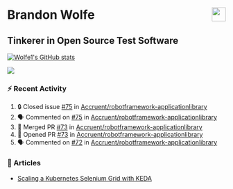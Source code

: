 Brandon Wolfe <a href="https://www.linkedin.com/in/brandon-wolfe1" target="_blank" rel="noreferrer"><img src="https://raw.githubusercontent.com/danielcranney/readme-generator/main/public/icons/socials/linkedin.svg" width="32" height="32" align="right"/></a>
==============================
Tinkerer in Open Source Test Software
-----------------------------

<p align="left"><a href="http://www.github.com/Wolfe1"><img src="https://github-readme-stats.vercel.app/api?username=Wolfe1&show_icons=true&hide=&count_private=true&title_color=0891b2&text_color=ffffff&icon_color=0891b2&bg_color=1c1917&hide_border=true&show_icons=true" alt="Wolfe1's GitHub stats" /></a></p>
<p align="left"><a href="http://www.github.com/Wolfe1"><img src="https://github-readme-streak-stats.herokuapp.com/?user=Wolfe1&stroke=ffffff&background=1c1917&ring=0891b2&fire=0891b2&currStreakNum=ffffff&currStreakLabel=0891b2&sideNums=ffffff&sideLabels=ffffff&dates=ffffff&hide_border=true" /></a></p>

### :zap: Recent Activity
<!--START_SECTION:activity-->
1. 🔒 Closed issue [#75](https://github.com/Accruent/robotframework-applicationlibrary/issues/75) in [Accruent/robotframework-applicationlibrary](https://github.com/Accruent/robotframework-applicationlibrary)
2. 🗣 Commented on [#75](https://github.com/Accruent/robotframework-applicationlibrary/issues/75#issuecomment-1612070759) in [Accruent/robotframework-applicationlibrary](https://github.com/Accruent/robotframework-applicationlibrary)
3. 🎉 Merged PR [#73](https://github.com/Accruent/robotframework-applicationlibrary/pull/73) in [Accruent/robotframework-applicationlibrary](https://github.com/Accruent/robotframework-applicationlibrary)
4. 💪 Opened PR [#73](https://github.com/Accruent/robotframework-applicationlibrary/pull/73) in [Accruent/robotframework-applicationlibrary](https://github.com/Accruent/robotframework-applicationlibrary)
5. 🗣 Commented on [#72](https://github.com/Accruent/robotframework-applicationlibrary/issues/72#issuecomment-1604242070) in [Accruent/robotframework-applicationlibrary](https://github.com/Accruent/robotframework-applicationlibrary)
<!--END_SECTION:activity-->

### :newspaper: Articles
- [Scaling a Kubernetes Selenium Grid with KEDA](https://www.linkedin.com/pulse/scaling-kubernetes-selenium-grid-keda-brandon-wolfe)
